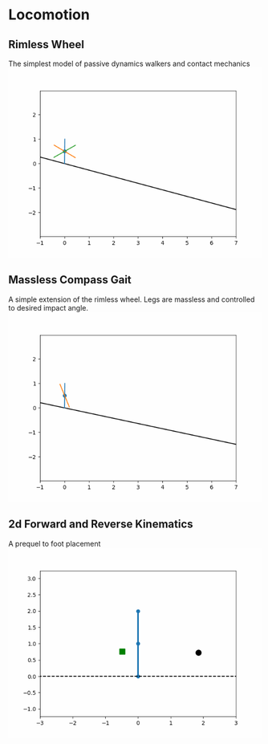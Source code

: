 # Locomotion

## Rimless Wheel
The simplest model of passive dynamics walkers and contact mechanics
![](rimless_wheel.gif)

## Massless Compass Gait
A simple extension of the rimless wheel. Legs are massless and controlled to desired impact angle.
![](MasslessCompassGait.gif)

## 2d Forward and Reverse Kinematics
A prequel to foot placement
![](Manipulator2d.gif)